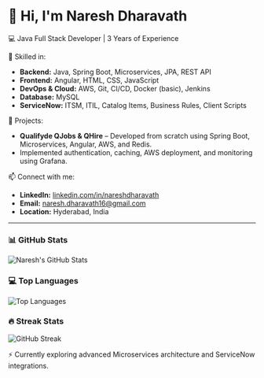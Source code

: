 # 👋 Hi, I'm Naresh Dharavath  

💻 Java Full Stack Developer | 3 Years of Experience  

🚀 Skilled in:
- **Backend:** Java, Spring Boot, Microservices, JPA, REST API  
- **Frontend:** Angular, HTML, CSS, JavaScript  
- **DevOps & Cloud:** AWS, Git, CI/CD, Docker (basic), Jenkins  
- **Database:** MySQL  
- **ServiceNow:** ITSM, ITIL, Catalog Items, Business Rules, Client Scripts  

🎯 Projects:
- **Qualifyde QJobs & QHire** – Developed from scratch using Spring Boot, Microservices, Angular, AWS, and Redis.  
- Implemented authentication, caching, AWS deployment, and monitoring using Grafana.

📫 Connect with me:
- **LinkedIn:** [linkedin.com/in/nareshdharavath](www.linkedin.com/in/naresh-dharavath-4a961a229)  
- **Email:** naresh.dharavath16@gmail.com  
- **Location:** Hyderabad, India

- ---

### 📊 GitHub Stats
![Naresh's GitHub Stats](https://github-readme-stats.vercel.app/api?username=nareshdharavath16&show_icons=true&theme=radical)

### 💻 Top Languages
![Top Languages](https://github-readme-stats.vercel.app/api/top-langs/?username=nareshdharavath16&layout=compact&theme=radical)

### 🔥 Streak Stats
![GitHub Streak](https://github-readme-streak-stats.herokuapp.com/?user=nareshdharavath16&theme=radical)


⚡ Currently exploring advanced Microservices architecture and ServiceNow integrations.

